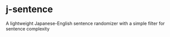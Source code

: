 # j-sentence
A lightweight Japanese-English sentence randomizer with a simple filter for sentence complexity
